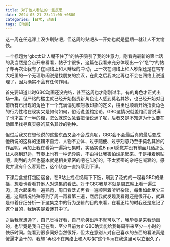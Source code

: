 ```yaml
---
title: 对于他人看法的一些反思
date: 2024-05-21 23:11:00 +0800
categories: [日常, 动画]
tags: [动画]
---
```


这一周在任选课上没少刷贴吧，但这周的贴吧从一开始也就是星期一就让人不太愉快。  

一个标题为“gbc太让人绷不住了”的帖子吸引了我的注意力，刚看完最新的第七话的我当然是会点开来看看，帖子字很多，这篇在我看来充分体现出一个“急”字的帖子却再次让我有了在网络上和人辩经的冲动，上一次在网络上和人吵架还是在骂车大吧里的一个无理取闹说是找朋友的痴汉，在此之后我决定再也不会在网络上说道理了，因为确实不会有任何作用。 

首先要知道此时GBC动画还没完结，甚至这周也才刚刚过半，有的角色才正式出场一集，但严格的楼主就已经开始指责新角色让人感到莫名其妙，也已经开始对目前所有已出现的角色下一个充满偏见和刻板印象的定义，楼里也顺着开始指责角色的行为性格在现实又是如何如何，俗话说盖棺定论，GBC这情况就盖棺而言说满了也才盖了一半的棺，怎么就这么急着把话说满了呢，后者又是不知道为什么要在动画里找寻真实感的莫名其妙的物种。

但过后我又在想他说的这些东西又会不会成真呢，GBC会不会最后真的最后变成他所说的这样的逻辑不自洽、人物不立体、过于随便、过于刻意乃至于莫名其妙的作品呢，再加上我在看第一遍第七集时，实话实说B part感觉并没有前面几话那么让人感到舒适，节奏上也有一种诡异感，不由得让我害怕烂尾起来。于是接着刷贴吧，刷到的内容也基本就是相关紧密的吧在叫好的，不太紧密的杂吧在喊衰的，感觉并没有什么客观性，这个状态一直持续到下课。

下课后食堂打包回宿舍，在B站上找点视频下下饭，刷到了泛式的一起看GBC的录播，想着也看看其他人对这集的看法。对于GBC我基本就是周五晚上看一遍生肉，周六起来看一遍熟肉，周日看泛式再看一遍顺带着听听杂谈，每集如此至少三遍，这周情况特殊等到了周一再看第三遍，然后我就发现我看得还是很开心，就算是带着仔细分析一下这集之中的行为逻辑的目的来看，在看正片的时我还是忘记了这个目的，我确实是着迷其中了。

之后我就想通了，自己觉得好看，自己能笑出声不就可以了，我毕竟是来看动画的，也毕竟是我自己在看，至少目前为止GBC确实能给我每周带来至少一小时的快乐时间。能看到很多同好当然很好，但太在意别人对自己喜欢的东西的看法真是傻逼才会干的，我想“再也不在网络上和人吵架”这个flag在我这里可以立很久了。